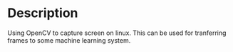 # Description

Using OpenCV to capture screen on linux. This can be used for tranferring frames to some machine learning system. 
